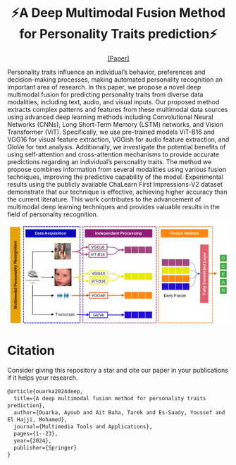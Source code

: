 
<div align="center">

# ⚡️A Deep Multimodal Fusion Method for Personality Traits prediction⚡️

[[Paper]](https://doi.org/10.1007/s11042-024-20356-y)

</div>


Personality traits influence an individual’s behavior, preferences and decision-making processes, making automated personality recognition an important area of research. In this paper, we propose a novel deep multimodal fusion for predicting personality traits from diverse data modalities, including text, audio, and visual inputs. Our proposed method extracts complex patterns and features from these multimodal data sources using advanced deep learning methods including Convolutional Neural Networks (CNNs), Long Short-Term Memory (LSTM) networks, and Vision Transformer (ViT). Specifically, we use pre-trained models ViT-B16 and VGG16 for visual feature extraction, VGGish for audio feature extraction, and GloVe for text analysis. Additionally, we investigate the potential benefits of using self-attention and cross-attention mechanisms to provide accurate predictions regarding an individual’s personality traits. The method we propose combines information from several modalities using various fusion techniques, improving the predictive capability of the model. Experimental results using the publicly available ChaLearn First Impressions-V2 dataset demonstrate that our technique is effective, achieving higher accuracy than the current literature. This work contributes to the advancement of multimodal deep learning techniques and provides valuable results in the field of personality recognition.

![alt text](https://github.com/pr-elhajji/personality_detection/blob/main/Graphical%20Abstract.png)

# Citation
Consider giving this repository a star and cite our paper in your publications if it helps your research.
```
@article{ouarka2024deep,
  title={A deep multimodal fusion method for personality traits prediction},
  author={Ouarka, Ayoub and Ait Baha, Tarek and Es-Saady, Youssef and El Hajji, Mohamed},
  journal={Multimedia Tools and Applications},
  pages={1--23},
  year={2024},
  publisher={Springer}
}
```
